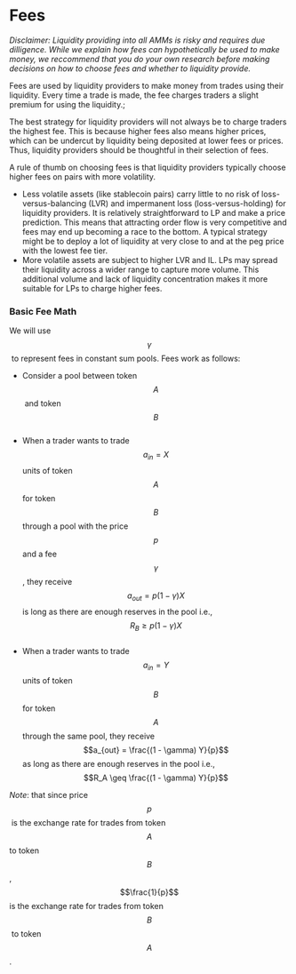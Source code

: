 # Fees

_Disclaimer: Liquidity providing into all AMMs is risky and requires due dilligence. While we explain how fees can hypothetically be used to make money, we reccommend that you do your own research before making decisions on how to choose fees and whether to liquidity provide._

Fees are used by liquidity providers to make money from trades using their liquidity. Every time a trade is made, the fee charges traders a slight premium for using the liquidity.;

The best strategy for liquidity providers will not always be to charge traders the highest fee. This is because higher fees also means higher prices, which can be undercut by liquidity being deposited at lower fees or prices. Thus, liquidity providers should be thoughtful in their selection of fees.

A rule of thumb on choosing fees is that liquidity providers typically choose higher fees on pairs with more volatility.

* Less volatile assets (like stablecoin pairs) carry little to no risk of loss-versus-balancing (LVR) and impermanent loss (loss-versus-holding) for liquidity providers. It is relatively straightforward to LP and make a price prediction. This means that attracting order flow is very competitive and fees may end up becoming a race to the bottom. A typical strategy might be to deploy a lot of liquidity at very close to and at the peg price with the lowest fee tier.
* More volatile assets are subject to higher LVR and IL. LPs may spread their liquidity across a wider range to capture more volume. This additional volume and lack of liquidity concentration makes it more suitable for LPs to charge higher fees.

### Basic Fee Math

We will use $$\gamma$$​ to represent fees in constant sum pools. Fees work as follows:

* Consider a pool between token $$A$$​ and token $$B$$​
* When a trader wants to trade $$a_{in} = X$$units of token $$A$$ for token $$B$$ through a pool with the price $$p$$ and a fee $$\gamma$$, they receive $$a_{out} = p (1 -\gamma) X$$ is long as there are enough reserves in the pool i.e., $$R_B \geq p (1 - \gamma) X$$​
* When a trader wants to trade $$a_{in} = Y$$units of token $$B$$ for token $$A$$ through the same pool, they receive $$a_{out} = \frac{(1 - \gamma) Y}{p}$$as long as there are enough reserves in the pool i.e., $$R_A \geq \frac{(1 - \gamma) Y}{p}$$

_Note_: that since price $$p$$​ is the exchange rate for trades from token $$A$$  to token $$B$$, $$\frac{1}{p}$$ is the exchange rate for trades ​from token $$B$$​ to token $$A$$​.
